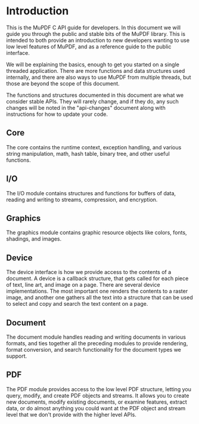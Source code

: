 # Introduction

This is the MuPDF C API guide for developers. In this document we will guide
you through the public and stable bits of the MuPDF library. This is intended
to both provide an introduction to new developers wanting to use low level
features of MuPDF, and as a reference guide to the public interface.

We will be explaining the basics, enough to get you started on a single
threaded application. There are more functions and data structures used
internally, and there are also ways to use MuPDF from multiple threads, but
those are beyond the scope of this document.

The functions and structures documented in this document are what we consider
stable APIs. They will rarely change, and if they do, any such changes will be
noted in the "api-changes" document along with instructions for how to update
your code.

## Core

The core contains the runtime context, exception handling, and various string
manipulation, math, hash table, binary tree, and other useful functions.

## I/O

The I/O module contains structures and functions for buffers of data, reading
and writing to streams, compression, and encryption.

## Graphics

The graphics module contains graphic resource objects like colors, fonts,
shadings, and images.

## Device

The device interface is how we provide access to the contents of a document. A
device is a callback structure, that gets called for each piece of text, line
art, and image on a page. There are several device implementations. The most
important one renders the contents to a raster image, and another one gathers
all the text into a structure that can be used to select and copy and search
the text content on a page.

## Document

The document module handles reading and writing documents in various formats,
and ties together all the preceding modules to provide rendering, format
conversion, and search functionality for the document types we support.

## PDF

The PDF module provides access to the low level PDF structure, letting you
query, modify, and create PDF objects and streams. It allows you to create new
documents, modify existing documents, or examine features, extract data, or do
almost anything you could want at the PDF object and stream level that we don't
provide with the higher level APIs.
